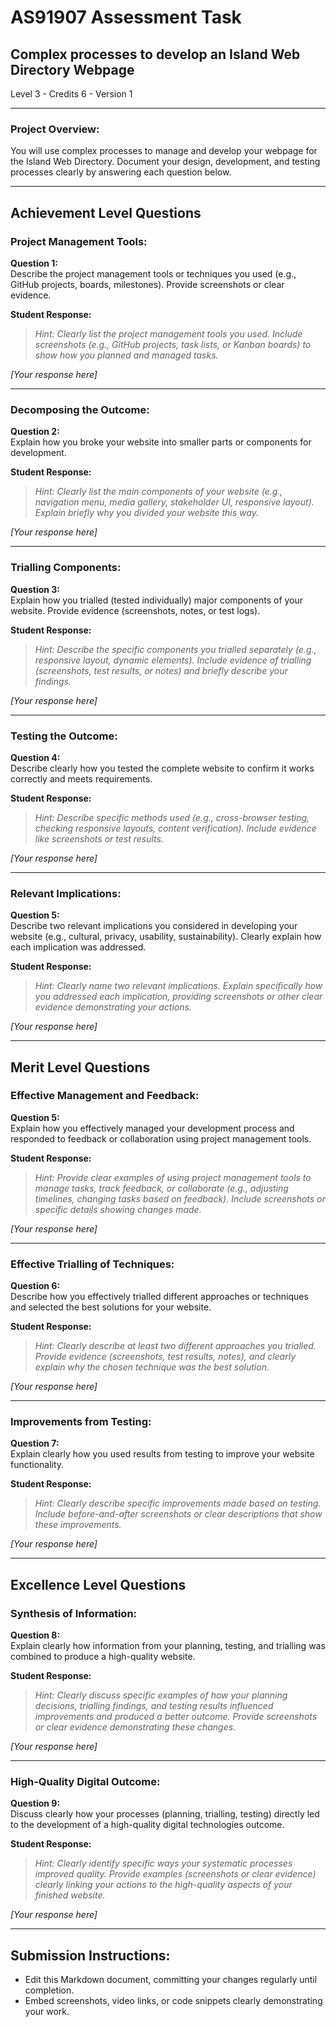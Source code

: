 # AS91907 Assessment Task

## Complex processes to develop an Island Web Directory Webpage

Level 3 - Credits 6 - Version 1

---

### Project Overview:
You will use complex processes to manage and develop your webpage for the Island Web Directory. Document your design, development, and testing processes clearly by answering each question below.

---

## Achievement Level Questions

### Project Management Tools:
**Question 1:**  
Describe the project management tools or techniques you used (e.g., GitHub projects, boards, milestones). Provide screenshots or clear evidence.

**Student Response:**  
> _Hint: Clearly list the project management tools you used. Include screenshots (e.g., GitHub projects, task lists, or Kanban boards) to show how you planned and managed tasks._

_[Your response here]_

---

### Decomposing the Outcome:
**Question 2:**  
Explain how you broke your website into smaller parts or components for development.

**Student Response:**  
> _Hint: Clearly list the main components of your website (e.g., navigation menu, media gallery, stakeholder UI, responsive layout). Explain briefly why you divided your website this way._

_[Your response here]_

---

### Trialling Components:
**Question 3:**  
Explain how you trialled (tested individually) major components of your website. Provide evidence (screenshots, notes, or test logs).

**Student Response:**  
> _Hint: Describe the specific components you trialled separately (e.g., responsive layout, dynamic elements). Include evidence of trialling (screenshots, test results, or notes) and briefly describe your findings._

_[Your response here]_

---

### Testing the Outcome:
**Question 4:**  
Describe clearly how you tested the complete website to confirm it works correctly and meets requirements.

**Student Response:**  
> _Hint: Describe specific methods used (e.g., cross-browser testing, checking responsive layouts, content verification). Include evidence like screenshots or test results._

_[Your response here]_

---

### Relevant Implications:
**Question 5:**  
Describe two relevant implications you considered in developing your website (e.g., cultural, privacy, usability, sustainability). Clearly explain how each implication was addressed.

**Student Response:**  
> _Hint: Clearly name two relevant implications. Explain specifically how you addressed each implication, providing screenshots or other clear evidence demonstrating your actions._

_[Your response here]_

---

## Merit Level Questions

### Effective Management and Feedback:
**Question 5:**  
Explain how you effectively managed your development process and responded to feedback or collaboration using project management tools.

**Student Response:**  
> _Hint: Provide clear examples of using project management tools to manage tasks, track feedback, or collaborate (e.g., adjusting timelines, changing tasks based on feedback). Include screenshots or specific details showing changes made._

_[Your response here]_

---

### Effective Trialling of Techniques:
**Question 6:**  
Describe how you effectively trialled different approaches or techniques and selected the best solutions for your website.

**Student Response:**  
> _Hint: Clearly describe at least two different approaches you trialled. Provide evidence (screenshots, test results, notes), and clearly explain why the chosen technique was the best solution._

_[Your response here]_

---

### Improvements from Testing:
**Question 7:**  
Explain clearly how you used results from testing to improve your website functionality.

**Student Response:**  
> _Hint: Clearly describe specific improvements made based on testing. Include before-and-after screenshots or clear descriptions that show these improvements._

_[Your response here]_

---

## Excellence Level Questions

### Synthesis of Information:
**Question 8:**  
Explain clearly how information from your planning, testing, and trialling was combined to produce a high-quality website.

**Student Response:**  
> _Hint: Clearly discuss specific examples of how your planning decisions, trialling findings, and testing results influenced improvements and produced a better outcome. Provide screenshots or clear evidence demonstrating these changes._

_[Your response here]_

---

### High-Quality Digital Outcome:
**Question 9:**  
Discuss clearly how your processes (planning, trialling, testing) directly led to the development of a high-quality digital technologies outcome.

**Student Response:**  
> _Hint: Clearly identify specific ways your systematic processes improved quality. Provide examples (screenshots or clear evidence) clearly linking your actions to the high-quality aspects of your finished website._

_[Your response here]_

---

## Submission Instructions:
- Edit this Markdown document, committing your changes regularly until completion.
- Embed screenshots, video links, or code snippets clearly demonstrating your work.

